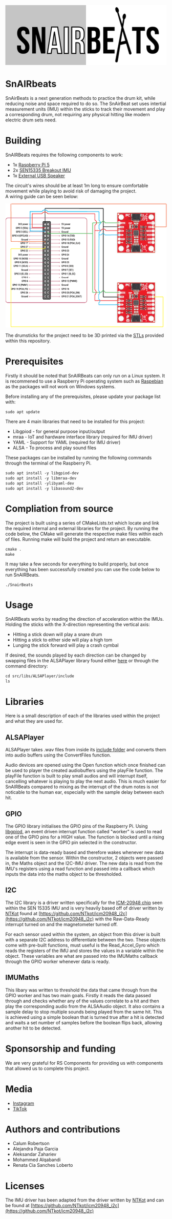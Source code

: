 ![Snairbeats logo](FIGURES/logo.png)

# SnAIRbeats
SnAirBeats is a next generation methods to practice the drum kit, while reducing noise and space required to do so. The SnAirBeat set uses intertial measurement units (IMU) within the sticks to track their movement and play a corresponding drum, not requiring any physical hitting like modern electric drum sets need.

# Building
SnAIRBeats requires the following components to work:

* 1x  [Raspberry Pi 5](https://uk.rs-online.com/web/p/raspberry-pi/0219255)
* 2x  [SEN15335 Breakout IMU](https://uk.rs-online.com/web/p/sensor-development-tools/2836590)
* 1x  [External USB Speaker](https://thepihut.com/products/mini-external-usb-stereo-speaker?variant=31955934801&country=GB&currency=GBP&utm_medium=product_sync&utm_source=google&utm_content=sag_organic&utm_campaign=sag_organic&gad_source=1&gbraid=0AAAAADfQ4GEFlapDAiWBmf2emlHnIUtFT&gclid=CjwKCAjwwe2_BhBEEiwAM1I7sZX7Qgw-18XC8Lfv5pq3lkJwZNLx-_Mg28yoPVhgCK76qUmuxv67WhoC8xIQAvD_BwE)


The circuit's wires should be at least 1m long to ensure comfortable movement while playing to avoid risk of damaging the project.  
A wiring guide can be seen below:

![Wiring Guide](FIGURES/WiringGuide.png)

The drumsticks for the project need to be 3D printed via the [STLs](/STLs/) provided within this repository.

# Prerequisites
Firstly it should be noted that SnAIRBeats can only run on a Linux system. It is recommened to use a Raspberry Pi operating system such as [Raspebian](https://www.raspberrypi.com/software/) as the packages will not work on Windows systems.  

Before installing any of the prerequisites, please update your package list with:
```
sudo apt update
```

There are 4 main libraries that need to be installed for this project:
* Libgpiod - for general purpose input/output
* mraa - IoT and hardware interface library (required for IMU driver)
* YAML - Support for YAML (required for IMU driver)
* ALSA - To process and play sound files

These packages can be installed by running the following commands through the terminal of the Raspberry Pi.
```
sudo apt install -y libgpiod-dev
sudo apt install -y libmraa-dev
sudo apt install -ylibyaml-dev
sudo apt install -y libasound2-dev
```


# Compliation from source

The project is built using a series of CMakeLists.txt which locate and link the required internal and external libraries for the project. By running the code below, the CMake will generate the respective make files within each of files. Running make will build the project and return an executable.


```
cmake .
make
```

It may take a few seconds for everything to build properly, but once everything has been successfully created you can use the code below to run SnAIRBeats.  

```
./SnairBeats
```

# Usage
SnAIRBeats works by reading the direction of acceleration within the IMUs. Holding the sticks with the X-direction representing the vertical axis:
* Hitting a stick down will play a snare drum
* Hitting a stick to either side will play a high tom
* Lunging the stick forward will play a crash cymbal

If desired, the sounds played by each direction can be changed by swapping files in the ALSAPlayer library found either [here](src/libs/ALSAPlayer/include) or through the command directory:
```
cd src/libs/ALSAPlayer/include
ls
```

# Libraries
Here is a small description of each of the libraries used within the project and what they are used for.

## ALSAPlayer
ALSAPlayer takes .wav files from inside its [include folder](src/libs/ALSAPlayer/include/) and converts them into audio buffers using the ConvertFiles function.  

Audio devices are opened using the Open function which once finished can be used to player the created audiobuffers using the playFile function. The playFile function is built to play small audios and will interrupt itself, cancelling whatever is playing to play the next audio. This is much easier for SnAIRBeats compared to mixing as the interrupt of the drum notes is not noticable to the human ear, especially with the sample delay between each hit.

## GPIO
The GPIO library initialises the GPIO pins of the Raspberry Pi. Using [libgpiod](https://libgpiod.readthedocs.io/en/latest/), an event driven interrupt function called "worker" is used to read one of the GPIO pins for a HIGH value. The function is blocked until a rising edge event is seen in the GPIO pin selected in the constructor.  

The interrupt is data-ready based and therefore wakes whenever new data is available from the sensor. Within the constructor, 2 objects were passed in, the Maths object and the I2C-IMU driver. The new data is read from the IMU's registers using a read function and passed into a callback which inputs the data into the maths object to be thresholded.

## I2C
The I2C library is a driver written specifically for the [ICM-20948 chip](https://invensense.tdk.com/wp-content/uploads/2016/06/DS-000189-ICM-20948-v1.3.pdf) seen within the SEN 15335 IMU and is very heavily based off of driver written by [NTKot](https://github.com/NTkot) found at [https://github.com/NTkot/icm20948_i2c](https://github.com/NTkot/icm20948_i2c) with the Raw-Data-Ready interrupt turned on and the magnetometer turned off.

For each sensor used within the system, an object from this driver is built with a separate I2C address to differentiate between the two. These objects come with pre-built functions, must useful is the Read_Accel_Gyro which reads the registers of the IMU and stores the values in a variable within the object. These variables are what are passed into the IMUMaths callback through the GPIO worker whenever data is ready.

## IMUMaths
This libary was written to threshold the data that came through from the GPIO worker and has two main goals. Firstly it reads the data passed through and checks whether any of the values correlate to a hit and then play the corresponding audio from the ALSAAudio object. It also contains a sample delay to stop multiple sounds being played from the same hit. This is achieved using a simple boolean that is turned true after a hit is detected and waits a set number of samples before the boolean flips back, allowing another hit to be detected.

# Sponsorship and funding
We are very grateful for RS Components for providing us with components that allowed us to complete this project.

# Media
* [Instagram](https://www.instagram.com/snairbeats/)
* [TikTok](https://www.tiktok.com/@snairbeats?_t=ZN-8uF2Rv9Fbuw&_r=1)

# Authors and contributions
* Calum Robertson
* Alejandra Paja Garcia
* Aleksandar Zahariev
* Mohammed Alqabandi
* Renata Cia Sanches Loberto

# Licenses
The IMU driver has been adapted from the driver written by [NTKot](https://github.com/NTkot) and can be found at [https://github.com/NTkot/icm20948_i2c](https://github.com/NTkot/icm20948_i2c)